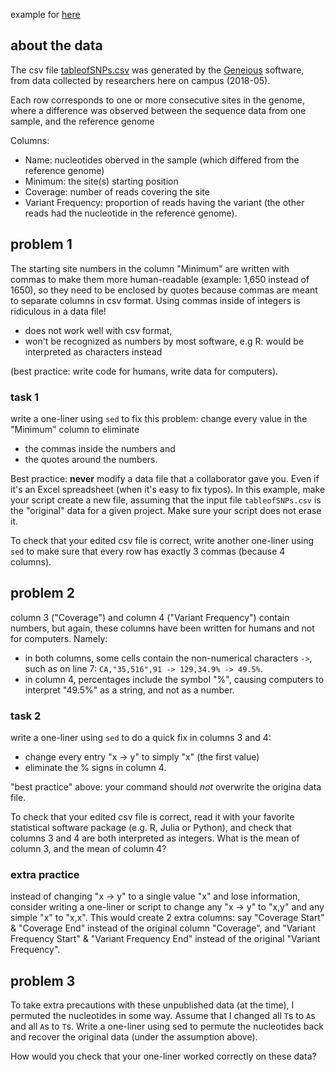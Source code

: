 example for
[here](http://cecileane.github.io/computingtools/pages/notes1004.html#sed)

## about the data

The csv file [tableofSNPs.csv](tableofSNPs.csv) was generated by the
[Geneious](https://www.geneious.com) software, from data collected by
researchers here on campus (2018-05).

Each row corresponds to one or more consecutive sites in the genome,
where a difference was observed between the sequence data
from one sample, and the reference genome

Columns:
- Name: nucleotides oberved in the sample
  (which differed from the reference genome)
- Minimum: the site(s) starting position
- Coverage: number of reads covering the site
- Variant Frequency: proportion of reads having the variant
  (the other reads had the nucleotide in the reference genome).

## problem 1

The starting site numbers in the column "Minimum" are written with
commas to make them more human-readable (example: 1,650 instead of 1650),
so they need to be enclosed by quotes because commas are meant to
separate columns in csv format.
Using commas inside of integers is ridiculous in a data file!
- does not work well with csv format,
- won't be recognized as numbers by most software, e.g R:
  would be interpreted as characters instead

(best practice: write code for humans, write data for computers).

### task 1

write a one-liner using `sed` to fix this problem:
change every value in the "Minimum" column to eliminate
- the commas inside the numbers and
- the quotes around the numbers.

Best practice: **never** modify a data file that a collaborator gave you.
Even if it's an Excel spreadsheet (when it's easy to fix typos).
In this example, make your script create a new file,
assuming that the input file `tableofSNPs.csv` is the "original" data
for a given project. Make sure your script does not erase it.

<!-- example: sed -i -E 's/"([0-9]*),?([0-9]+),([0-9]{3})"/\1\2\3/' tableofSNPs.csv > tableofSNPs-edited.csv -->

To check that your edited csv file is correct,
write another one-liner using `sed` to make sure that
every row has exactly 3 commas (because 4 columns).

<!-- sed -n "s/[^,]//gp" tableofSNPs.csv | sort | uniq -->

## problem 2

column 3 ("Coverage") and column 4 ("Variant Frequency")
contain numbers, but again, these columns have been written
for humans and not for computers. Namely:
- in both columns, some cells contain the non-numerical characters
  `->`, such as on line 7: `CA,"35,516",91 -> 129,34.9% -> 49.5%`.
- in column 4, percentages include the symbol "%", causing computers
  to interpret "49.5%" as a string, and not as a number.

### task 2

write a one-liner using `sed` to do a quick fix in columns 3 and 4:
- change every entry "x -> y" to simply "x" (the first value)
- eliminate the % signs in column 4.

"best practice" above:
your command should *not* overwrite the origina data file.

To check that your edited csv file is correct, read it with your
favorite statistical software package (e.g. R, Julia or Python),
and check that columns 3 and 4 are both interpreted as integers.
What is the mean of column 3, and the mean of column 4?

### extra practice

instead of changing "x -> y" to a single value "x"
and lose information, consider writing a one-liner or script
to change any "x -> y" to "x,y" and any simple "x" to "x,x".
This would create 2 extra columns: say
"Coverage Start" & "Coverage End" instead of the original
column "Coverage", and
"Variant Frequency Start" & "Variant Frequency End" instead of
the original "Variant Frequency".

## problem 3

To take extra precautions with these unpublished data (at the time),
I permuted the nucleotides in some way. Assume that I changed
all `T`s to `A`s and all `A`s to `T`s. Write a one-liner using sed to
permute the nucleotides back and recover the original data
(under the assumption above).

<!-- sed 's/A/U/' tableofSNPs.csv | sed 's/T/A/' | sed 's/U/T/' > newfile.csv -->

How would you check that your one-liner worked correctly on these data?

<!-- grep "U" tableofSNPs.csv -->
<!-- grep -oE "^[ACGT]+" tableofSNPs.csv | sort | uniq -c -->
<!-- grep -E "[^,ACG]+T" tableofSNPs.csv -->

